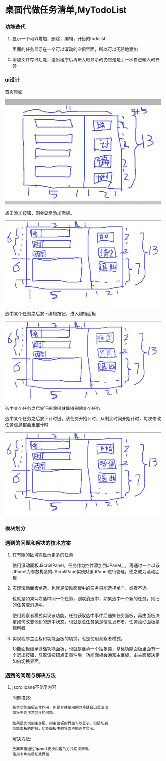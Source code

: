 # 桌面代做任务清单,MyTodoList

### 功能迭代

1. 显示一个可以增加，删除，编辑，开始的todolist.

   里面的任务显示在一个可以滚动的空间里面，所以可以无限地添加

2. 增加文件存储功能，退出程序后再进入时显示的仍然是是上一次自己输入的任务

### ui设计

首页界面

![](1656606539000.png)

点击添加按钮，则会显示添加面板。

![](1656606970000.png)

选中某个任务之后按下编辑按钮，进入编辑面板

![](1656607024000.png)

选中某个任务之后按下删除键就能够删除某个任务

选中某个任务之后按下计时键，该任务开始计时，从剩余时间开始计时，每次修改任务信息都会重置计时

![](1656607551000.png)

### 模块划分

### 遇到的问题和解决的技术方案

1. 在有限的区域内显示更多的任务

   使用滚动面板JScrollPanel。任务作为控件添加到JPanel上，再通过一个以该JPanel为参数构造的JScrollPane实例对该JPanel进行管理，使之成为滚动面板

2. 实现滚动面板单选。也就是滚动面板中的任务只能选择单个，或者不选。

   也就是如果两次选中同一个任务，则取消选中，如果选中一个新的任务，则旧的任务取消选中。

   使用观察者模式实现该功能。任务获取选中事件后通知任务面板，再由面板决定如何改变他们的选中状态。也就是说任务条是信息发布者，任务滚动面板是观察者

3. 实现程序主面板和功能面板的切换。也是使用观察者模式。

   功能面板继承基础功能面板，也就是继承一个抽象类，基础功能面板里面有一个退出按钮，获取该按钮点击事件后，功能面板会通知主面板，由主面板决定如何切换界面。

### 遇到的问题与解决方法

1. jscrollpane不显示内容

   问题描述:

   ```javascript
   基本功能面板正常作用，但是合并使用的时候就会出现滚动
   面板不能正常显示的问题。
   
   如果是先切到主面板，则主面板的界面可以显示。但是切到
   功能面板的时候，功能面板中的界面不能正常显示。
   ```

   解决方法:

   ```javascript
   放弃直接通过Jpanel更换内容的方式切换界面。
   使用卡片布局切换界面
   ```